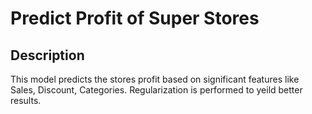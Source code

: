 # Predict Profit of Super Stores

## Description

This model predicts the stores profit based on significant features like Sales, Discount, Categories. Regularization is performed to yeild better results.
